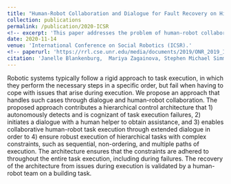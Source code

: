 ```yaml
---
title: "Human-Robot Collaboration and Dialogue for Fault Recovery on Hierarchical Tasks"
collection: publications
permalink: /publication/2020-ICSR
<!-- excerpt: 'This paper addresses the problem of human-robot collaborative task execution for hierarchical task plans. **Best Paper Award Finalist**' -->
date: 2020-11-14
venue: 'International Conference on Social Robotics (ICSR).'
<!-- paperurl: 'https://rrl.cse.unr.edu/media/documents/2019/ONR_2019_ICSR_Collaborative_Human_Robot_Task.pdf' -->
citation: 'Janelle Blankenburg,  Mariya Zagainova, Stephen Michael Simmons, Gabrielle Talavera, Monica Nicolescu, David Feil-Seifer. "Human-Robot Collaboration and Dialogue for Fault Recovery on Hierarchical Tasks." In International Conference on Social Robotics, Golden, Colorado, Nov 2020.'
---
```

Robotic systems typically follow a rigid approach to task execution, in which they perform the necessary steps in a specific order, but fail when having to cope with issues that arise during execution. We propose an approach that handles such cases through dialogue and human-robot collaboration. The proposed approach contributes a hierarchical control architecture that 1) autonomously detects and is cognizant of task execution failures, 2) initiates a dialogue with a human helper to obtain assistance, and 3) enables collaborative human-robot task execution through extended dialogue in order to 4) ensure robust execution of hierarchical tasks with complex constraints, such as sequential, non-ordering, and multiple paths of execution. The architecture ensures that the constraints are adhered to throughout the entire task execution, including during failures. The recovery of the architecture from issues during execution is validated by a human-robot team on a building task. 